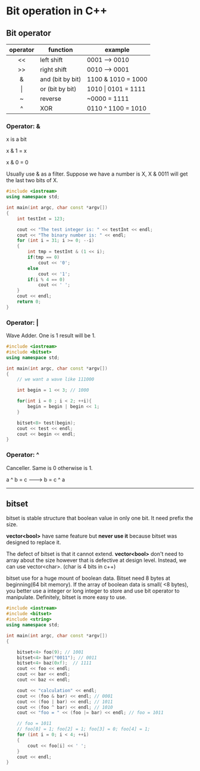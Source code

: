 # Bit operation in C++


## Bit operator

| operator | function         | example             |
| :------: | ---------------- | ------------------- |
|    <<    | left shift       | 0001 --> 0010       |
|    >>    | right shift      | 0010 --> 0001       |
|    &     | and (bit by bit) | 1100 & 1010 = 1000  |
|    \|    | or (bit by bit)  | 1010 \| 0101 = 1111 |
|    ~     | reverse          | ~0000 = 1111        |
|    ^     | XOR              | 0110 ^ 1100 = 1010  |

### Operator: &

x is a bit

x & 1 = x

x & 0 = 0

Usually use & as a filter. Suppose we have a number is X, X & 0011 will get the last two bits of X.

```cpp
#include <iostream>
using namespace std;

int main(int argc, char const *argv[])
{
    int testInt = 123;

    cout << "The test integer is: " << testInt << endl;
    cout << "The binary number is: " << endl;
    for (int i = 31; i >= 0; --i)
    {
        int tmp = testInt & (1 << i);
        if(tmp == 0)
            cout << '0';
        else
            cout << '1';
        if(i % 4 == 0)
            cout << ' ';
    }
    cout << endl;
    return 0;
}
```

### Operator: |

Wave Adder. One is 1 result will be 1.

```cpp
#include <iostream>
#include <bitset>
using namespace std;

int main(int argc, char const *argv[])
{
    // we want a wave like 111000

    int begin = 1 << 3; // 1000

    for(int i = 0 ; i < 2; ++i){
        begin = begin | begin << 1;
    }

    bitset<8> test(begin);
    cout << test << endl;
    cout << begin << endl;
}
```

### Operator: ^

Canceller. Same is 0 otherwise is 1.

a ^ b = c ---> b = c ^ a

---

## bitset

bitset is stable structure that boolean value in only one bit. It need prefix the size.

**vector\<bool\>** have same feature but **never use it** because bitset was designed to replace it.

The defect of bitset is that it cannot extend. **vector\<bool\>** don't need to array about the size however that is defective at design level. Instead, we can use vector\<char\>. (char is 4 bits in c++)

bitset use for a huge mount of boolean data. Bitset need 8 bytes at beginning(64 bit memory). If the array of boolean data is small( <8 bytes), you better use a integer or long integer to store and use bit operator to manipulate. Definitely, bitset is more easy to use.

```cpp
#include <iostream>
#include <bitset>
#include <string>
using namespace std;

int main(int argc, char const *argv[])
{

    bitset<4> foo(9); // 1001
    bitset<4> bar("0011"); // 0011
    bitset<4> baz(0xf);  // 1111
    cout << foo << endl;
    cout << bar << endl;
    cout << baz << endl;

    cout << "calculation" << endl;
    cout << (foo & bar) << endl; // 0001
    cout << (foo | bar) << endl; // 1011
    cout << (foo ^ bar) << endl; // 1010
    cout << "foo = " << (foo |= bar) << endl; // foo = 1011

    // foo = 1011
    // foo[0] = 1; foo[2] = 1; foo[3] = 0; foo[4] = 1;
    for (int i = 0; i < 4; ++i)
    {
        cout << foo[i] << ' ';
    }
    cout << endl;
}
```

